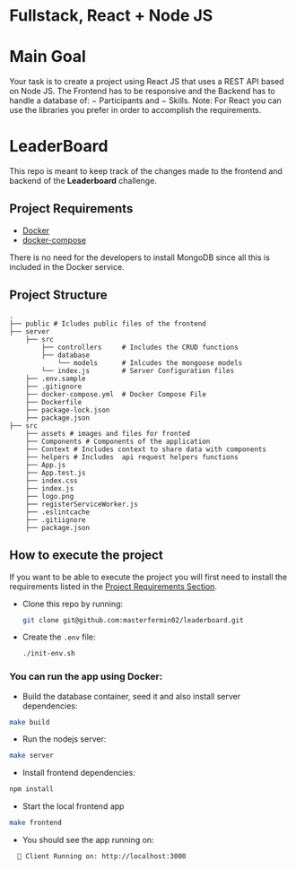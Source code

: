 # Fullstack, React + Node JS

# Main Goal

Your task is to create a project using React JS that uses a REST API based on Node JS. The Frontend
has to be responsive and the Backend has to handle a database of:
− Participants and
− Skills.
Note: For React you can use the libraries you prefer in order to accomplish the requirements.

# LeaderBoard

This repo is meant to keep track of the changes made to the frontend and backend of the **Leaderboard** challenge.

## Project  Requirements

- [Docker](https://docs.docker.com/get-docker/)
- [docker-compose](https://docs.docker.com/compose/install/)

There is no need for the developers to install MongoDB since all this is included in the Docker service.

## Project Structure


    .
    ├── public # Icludes public files of the frontend
    ├── server
        ├── src
            ├── controllers     # Includes the CRUD functions
            ├── database
                └── models      # Inlcudes the mongoose models
            └── index.js        # Server Configuration files
        ├── .env.sample
        ├── .gitignore
        ├── docker-compose.yml  # Docker Compose File
        ├── Dockerfile
        ├── package-lock.json
        ├── package.json
    ├── src
        ├── assets # images and files for fronted
        ├── Components # Components of the application
        ├── Context # Includes context to share data with components
        ├── helpers # Includes  api request helpers functions
        ├── App.js
        ├── App.test.js
        ├── index.css
        ├── index.js
        ├── logo.png
        ├── registerServiceWorker.js
        ├── .eslintcache
        ├── .gitiignore
        ├── package.json

## How to execute the project

If you want to be able to execute the project you will first need to install the requirements listed in the [Project Requirements Section](#project--requirements).

- Clone this repo by running:

  ```bash
  git clone git@github.com:masterfermin02/leaderboard.git
  ```

- Create the `.env` file:

  ```bash
  ./init-env.sh
  ```

### You can run the app using Docker:

- Build the database container, seed it and also install server dependencies:

```bash
make build
```

- Run the nodejs server:

```bash
make server
```

- Install frontend dependencies:
```bash
npm install
```

- Start the local frontend app

```bash
make frontend
```

- You should see the app running on:
```
  🚀 Client Running on: http://localhost:3000
```